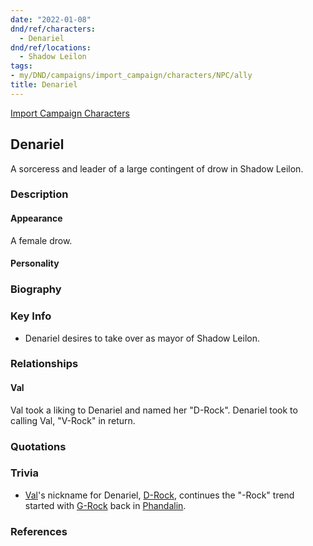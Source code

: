 ```yaml
---
date: "2022-01-08"
dnd/ref/characters:
  - Denariel
dnd/ref/locations:
  - Shadow Leilon
tags:
- my/DND/campaigns/import_campaign/characters/NPC/ally
title: Denariel
---
```


[Import Campaign Characters](/dnd/characters/)

## Denariel

A sorceress and leader of a large contingent of drow in Shadow Leilon.

### Description

#### Appearance

A female drow.

#### Personality

### Biography

### Key Info

- Denariel desires to take over as mayor of Shadow Leilon.

### Relationships

#### Val

Val took a liking to Denariel and named her "D-Rock". Denariel took to calling Val, "V-Rock" in return.

### Quotations

### Trivia

- [Val](/dnd/characters/val)'s nickname for Denariel, [D-Rock](/dnd/npcs/denariel), continues the "-Rock" trend started with [G-Rock](/dnd/npcs/gundren-rockseeker) back in [Phandalin](/dnd/locations/phandalin).

### References
